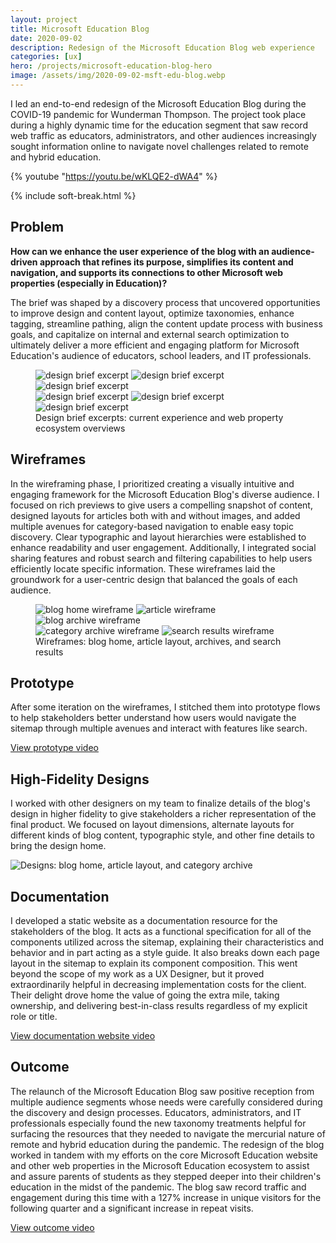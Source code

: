 ```yaml
---
layout: project
title: Microsoft Education Blog
date: 2020-09-02
description: Redesign of the Microsoft Education Blog web experience
categories: [ux]
hero: /projects/microsoft-education-blog-hero
image: /assets/img/2020-09-02-msft-edu-blog.webp
---
```


I led an end-to-end redesign of the Microsoft Education Blog during the COVID-19 pandemic for Wunderman Thompson. The project took place during a highly dynamic time for the education segment that saw record web traffic as educators, administrators, and other audiences increasingly sought information online to navigate novel challenges related to remote and hybrid education.

{% youtube "https://youtu.be/wKLQE2-dWA4" %}

{% include soft-break.html %}

## Problem

**How can we enhance the user experience of the blog with an audience-driven approach that refines its purpose, simplifies its content and navigation, and supports its connections to other Microsoft web properties (especially in Education)?**

The brief was shaped by a discovery process that uncovered opportunities to improve design and content layout, optimize taxonomies, enhance tagging, streamline pathing, align the content update process with business goals, and capitalize on internal and external search optimization to ultimately deliver a more efficient and engaging platform for Microsoft Education's audience of educators, school leaders, and IT professionals.

<figure>
    <div class="grid col3">
        <a data-fslightbox="discovery" data-href="/assets/img/2020-09-02-MSFT_EDU-blog-brief_01.webp"><img src="/assets/img/2020-09-02-MSFT_EDU-blog-brief_01.webp" alt="design brief excerpt"></a>
        <a data-fslightbox="discovery" data-href="/assets/img/2020-09-02-MSFT_EDU-blog-brief_02.webp"><img src="/assets/img/2020-09-02-MSFT_EDU-blog-brief_02.webp" alt="design brief excerpt"></a>
        <a data-fslightbox="discovery" data-href="/assets/img/2020-09-02-MSFT_EDU-blog-brief_03.webp"><img src="/assets/img/2020-09-02-MSFT_EDU-blog-brief_03.webp" alt="design brief excerpt"></a>
    </div>
    <div class="grid col3 mt-100">
        <a data-fslightbox="discovery" data-href="/assets/img/2020-09-02-MSFT_EDU-blog-brief_04.webp"><img src="/assets/img/2020-09-02-MSFT_EDU-blog-brief_04.webp" alt="design brief excerpt"></a>
        <a data-fslightbox="discovery" data-href="/assets/img/2020-09-02-MSFT_EDU-blog-brief_05.webp"><img src="/assets/img/2020-09-02-MSFT_EDU-blog-brief_05.webp" alt="design brief excerpt"></a>
        <a data-fslightbox="discovery" data-href="/assets/img/2020-09-02-MSFT_EDU-blog-brief_06.webp"><img src="/assets/img/2020-09-02-MSFT_EDU-blog-brief_06.webp" alt="design brief excerpt"></a>
    </div>
    <figcaption>Design brief excerpts: current experience and web property ecosystem overviews</figcaption>
</figure>

## Wireframes

In the wireframing phase, I prioritized creating a visually intuitive and engaging framework for the Microsoft Education Blog's diverse audience. I focused on rich previews to give users a compelling snapshot of content, designed layouts for articles both with and without images, and added multiple avenues for category-based navigation to enable easy topic discovery. Clear typographic and layout hierarchies were established to enhance readability and user engagement. Additionally, I integrated social sharing features and robust search and filtering capabilities to help users efficiently locate specific information. These wireframes laid the groundwork for a user-centric design that balanced the goals of each audience.

<figure>
    <div class="grid col3">
        <a data-fslightbox="wireframes" data-href="/assets/img/2020-09-02-MSFT_EDU-blog-wf-Blog-home.webp"><img src="/assets/img/2020-09-02-MSFT_EDU-blog-wf-Blog-home.webp" alt="blog home wireframe"></a>
        <a data-fslightbox="wireframes" data-href="/assets/img/2020-09-02-MSFT_EDU-blog-wf-Article.webp"><img src="/assets/img/2020-09-02-MSFT_EDU-blog-wf-Article.webp" alt="article wireframe"></a>
        <a data-fslightbox="wireframes" data-href="/assets/img/2020-09-02-MSFT_EDU-blog-wf-Blog-archive.webp"><img src="/assets/img/2020-09-02-MSFT_EDU-blog-wf-Blog-archive.webp" alt="blog archive wireframe"></a>
    </div>
    <div class="grid col2 mt-100">
        <a data-fslightbox="wireframes" data-href="/assets/img/2020-09-02-MSFT_EDU-blog-wf-Category-archive.webp"><img src="/assets/img/2020-09-02-MSFT_EDU-blog-wf-Category-archive.webp" alt="category archive wireframe"></a>
        <a data-fslightbox="wireframes" data-href="/assets/img/2020-09-02-MSFT_EDU-blog-wf-Search-results.webp"><img src="/assets/img/2020-09-02-MSFT_EDU-blog-wf-Search-results.webp" alt="search results wireframe"></a>
    </div>
    <figcaption>Wireframes: blog home, article layout, archives, and search results</figcaption>
</figure>

## Prototype

After some iteration on the wireframes, I stitched them into prototype flows to help stakeholders better understand how users would navigate the sitemap through multiple avenues and interact with features like search.

[View prototype video](https://wp.stedmanhalliday.com/wp-content/uploads/2024/06/EDU-blog-prototype.mp4)

## High-Fidelity Designs

I worked with other designers on my team to finalize details of the blog's design in higher fidelity to give stakeholders a richer representation of the final product. We focused on layout dimensions, alternate layouts for different kinds of blog content, typographic style, and other fine details to bring the design home.

![Designs: blog home, article layout, and category archive](https://wp.stedmanhalliday.com/wp-content/uploads/2024/06/EDU-Blog-Homepage-scaled.jpg)

## Documentation

I developed a static website as a documentation resource for the stakeholders of the blog. It acts as a functional specification for all of the components utilized across the sitemap, explaining their characteristics and behavior and in part acting as a style guide. It also breaks down each page layout in the sitemap to explain its component composition. This went beyond the scope of my work as a UX Designer, but it proved extraordinarily helpful in decreasing implementation costs for the client. Their delight drove home the value of going the extra mile, taking ownership, and delivering best-in-class results regardless of my explicit role or title.

[View documentation website video](https://wp.stedmanhalliday.com/wp-content/uploads/2024/06/msft-docs.mp4)

## Outcome

The relaunch of the Microsoft Education Blog saw positive reception from multiple audience segments whose needs were carefully considered during the discovery and design processes. Educators, administrators, and IT professionals especially found the new taxonomy treatments helpful for surfacing the resources that they needed to navigate the mercurial nature of remote and hybrid education during the pandemic. The redesign of the blog worked in tandem with my efforts on the core Microsoft Education website and other web properties in the Microsoft Education ecosystem to assist and assure parents of students as they stepped deeper into their children's education in the midst of the pandemic. The blog saw record traffic and engagement during this time with a 127% increase in unique visitors for the following quarter and a significant increase in repeat visits.

[View outcome video](https://wp.stedmanhalliday.com/wp-content/uploads/2023/09/outcome.mp4)
